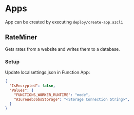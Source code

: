 # Apps

App can be created by executing `deploy/create-app.azcli`

## RateMiner

Gets rates from a website and writes them to a database.

### Setup

Update localsettings.json in Function App:

```json
{
  "IsEncrypted": false,
  "Values": {
    "FUNCTIONS_WORKER_RUNTIME": "node",
    "AzureWebJobsStorage": "<Storage Connection String>",
  }
}
```